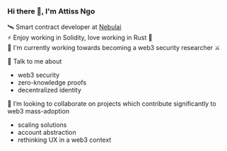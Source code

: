 ### Hi there 👋, I'm Attiss Ngo

🛰 Smart contract developer at [Nebulai](https://nebulai.com/)   
⚡️ Enjoy working in Solidity, love working in Rust 🦀   
🌱 I'm currently working towards becoming a web3 security researcher ⚔️  

💬 Talk to me about
* web3 security
* zero-knowledge proofs
* decentralized identity

👯 I’m looking to collaborate on projects which contribute significantly to web3 mass-adoption
* scaling solutions
* account abstraction
* rethinking UX in a web3 context
 
<!--
**AttissNgo/AttissNgo** is a ✨ _special_ ✨ repository because its `README.md` (this file) appears on your GitHub profile.

Here are some ideas to get you started:

- 🔭 I’m currently working on ...
- 🌱 I’m currently learning ...
- 👯 I’m looking to collaborate on ...
- 🤔 I’m looking for help with ...
- 💬 Ask me about ...
- 📫 How to reach me: ...
- 😄 Pronouns: ...
- ⚡ Fun fact: ...
-->
